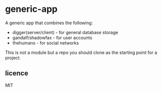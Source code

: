 generic-app
===========

A generic app that combines the following:

 * digger(server/client) - for general database storage
 * gandalf/shadowfax - for user accounts
 * thehumans - for social networks

This is not a module but a repo you should clone as the starting point for a project.

## licence

MIT
